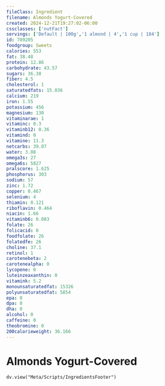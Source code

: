 ```yaml
---
fileClass: Ingredient
filename: Almonds Yogurt-Covered
created: 2024-12-21T19:27:02-06:00
cssclasses: ['nutFact']
servings: ['Default | 100g','1 almond | 4','1 cup | 184']
id: 789205
foodgroup: Sweets
calories: 553
fat: 38.48
protein: 12.86
carbohydrate: 43.57
sugars: 36.38
fiber: 4.5
cholesterol: 1
saturatedfats: 15.036
calcium: 219
iron: 1.55
potassium: 456
magnesium: 130
vitaminarae: 1
vitaminc: 0.3
vitaminb12: 0.36
vitamind: 0
vitamine: 11.3
netcarbs: 39.07
water: 3.08
omega3s: 27
omega6s: 5827
pralscore: 1.625
phosphorus: 303
sodium: 57
zinc: 1.72
copper: 0.467
selenium: 4
thiamin: 0.121
riboflavin: 0.464
niacin: 1.66
vitaminb6: 0.083
folate: 26
folicacid: 0
foodfolate: 26
folatedfe: 26
choline: 37.1
retinol: 1
carotenebeta: 2
carotenealpha: 0
lycopene: 0
luteinzeaxanthin: 0
vitamink: 5.2
monounsaturatedfat: 15326
polyunsaturatedfat: 5854
epa: 0
dpa: 0
dha: 0
alcohol: 0
caffeine: 0
theobromine: 0
200calorieweight: 36.166
---
```


# Almonds Yogurt-Covered

```dataviewjs
dv.view("Meta/Scripts/IngredientsFooter")
```